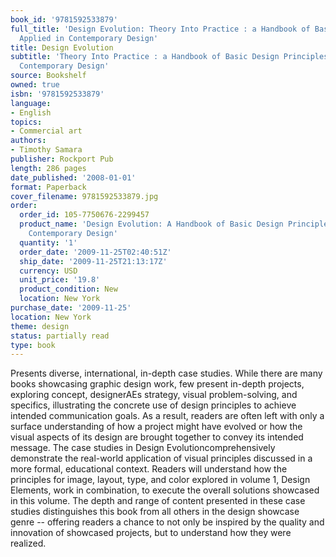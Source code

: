 ```yaml
---
book_id: '9781592533879'
full_title: 'Design Evolution: Theory Into Practice : a Handbook of Basic Design Principles
  Applied in Contemporary Design'
title: Design Evolution
subtitle: 'Theory Into Practice : a Handbook of Basic Design Principles Applied in
  Contemporary Design'
source: Bookshelf
owned: true
isbn: '9781592533879'
language:
- English
topics:
- Commercial art
authors:
- Timothy Samara
publisher: Rockport Pub
length: 286 pages
date_published: '2008-01-01'
format: Paperback
cover_filename: 9781592533879.jpg
order:
  order_id: 105-7750676-2299457
  product_name: 'Design Evolution: A Handbook of Basic Design Principles Applied in
    Contemporary Design'
  quantity: '1'
  order_date: '2009-11-25T02:40:51Z'
  ship_date: '2009-11-25T21:13:17Z'
  currency: USD
  unit_price: '19.8'
  product_condition: New
  location: New York
purchase_date: '2009-11-25'
location: New York
theme: design
status: partially read
type: book
---
```

Presents diverse, international, in-depth case studies. While there are many books showcasing graphic design work, few present in-depth projects, exploring concept, designerAEs strategy, visual problem-solving, and specifics, illustrating the concrete use of design principles to achieve intended communication goals. As a result, readers are often left with only a surface understanding of how a project might have evolved or how the visual aspects of its design are brought together to convey its intended message. The case studies in Design Evolutioncomprehensively demonstrate the real-world application of visual principles discussed in a more formal, educational context. Readers will understand how the principles for image, layout, type, and color explored in volume 1, Design Elements, work in combination, to execute the overall solutions showcased in this volume. The depth and range of content presented in these case studies distinguishes this book from all others in the design showcase genre -- offering readers a chance to not only be inspired by the quality and innovation of showcased projects, but to understand how they were realized.
